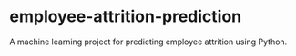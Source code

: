 # employee-attrition-prediction
A machine learning project for predicting employee attrition using Python.
